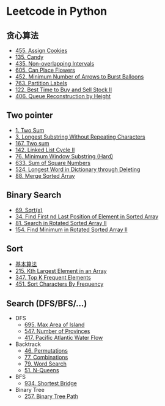 # Leetcode in Python

## 贪心算法

- [455. Assign Cookies](/leetcode/x0455/readme.md)
- [135. Candy](leetcode/x0135/readme.md)
- [435. Non-overlapping Intervals](leetcode/x0135/readme.md)
- [605. Can Place Flowers](leetcode/x0605/readme.md)
- [452. Minimum Number of Arrows to Burst Balloons](leetcode/x0452/readme.md)
- [763. Partition Labels](leetcode/x0763/readme.md)
- [122. Best Time to Buy and Sell Stock II](leetcode/x0122/readme.md)
- [406. Queue Reconstruction by Height](/leetcode/x0406/readme.md)

## Two pointer

- [1. Two Sum](/leetcode/x0001/readme.md)
- [3. Longest Substring Without Repeating Characters](leetcode/x0003/readme.md)
- [167. Two sum](leetcode/x0167/code/readme.md)
- [142. Linked List Cycle II](leetcode/x0142/readme.md)
- [76. Minimum Window Substring (Hard)](leetcode/x0076/readme.md)
- [633. Sum of Square Numbers](leetcode/x0633/readme.md)
- [524. Longest Word in Dictionary through Deleting](leetcode/x0524/readme.md)
- [88. Merge Sorted Array](leetcode/x0088/readme.md)

## Binary Search

- [69. Sqrt(x)](leetcode/x0069/readme.md)
- [34. Find First nd Last Position of Element in Sorted Array](/leetcode/x0034/readme.md)
- [81. Search in Rotated Sorted Array II](leetcode/x0081/readme.md)
- [154. Find Minimum in Rotated Sorted Array II](leetcode/x0154/readme.md)

## Sort

- [基本算法](leetcode/sort/readme.md)
- [215. Kth Largest Element in an Array](/leetcode/x0215/readme.md)
- [347. Top K Frequent Elements](/leetcode/x0347/readme.md)
- [451. Sort Characters By Frequency](/leetcode/x0451/readme.md)

## Search (DFS/BFS/...)

- DFS
  - [695. Max Area of Island](/leetcode/x0695/readme.md)
  - [547. Number of Provinces](/leetcode/x0547/readme.md)
  - [417. Pacific Atlantic Water Flow](/leetcode/x0417/readme.md)
- Backtrack
  - [46. Permutations](/leetcode/x0046/readme.md)
  - [77. Combinations](/leetcode/x0077/readme.md)
  - [79. Word Search](/leetcode/x0079/readme.md)
  - [51. N-Queens](/leetcode/x0051/readme.md)
- BFS
  - [934. Shortest Bridge](leetcode/x0934/readme.md)
- Binary Tree 
  - [257. Binary Tree Path](leetcode/x0257/readme.md)